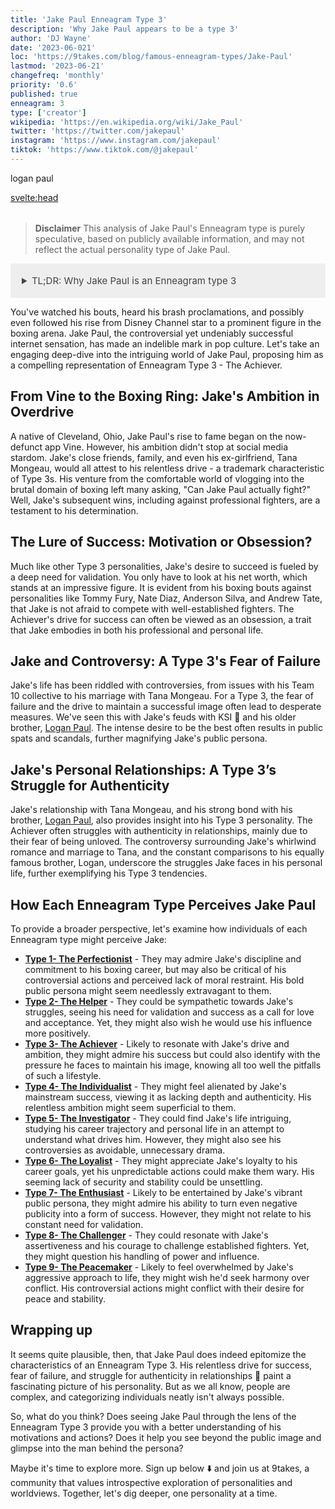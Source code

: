 ```yaml
---
title: 'Jake Paul Enneagram Type 3'
description: 'Why Jake Paul appears to be a type 3'
author: 'DJ Wayne'
date: '2023-06-021'
loc: 'https://9takes.com/blog/famous-enneagram-types/Jake-Paul'
lastmod: '2023-06-21'
changefreq: 'monthly'
priority: '0.6'
published: true
enneagram: 3
type: ['creator']
wikipedia: 'https://en.wikipedia.org/wiki/Jake_Paul'
twitter: 'https://twitter.com/jakepaul'
instagram: 'https://www.instagram.com/jakepaul'
tiktok: 'https://www.tiktok.com/@jakepaul'
---
```


<!-- Notes: boxing, can he actually fight, net worth, where is he from, close friends, tommy fury, nate diaz, anderson silva, andrew tate, ksi, disney channel, age, girlfriend, news -->

logan paul

<svelte:head>

  <meta property="og:image" content="https://9takes.com/types/3s/Jake-Paul.webp" />
  <link rel="canonical" href="https://9takes.com/blog/famous-enneagram-types/Jake-Paul">
</svelte:head>
<script>
	import  PopCard  from "../../../lib/components/atoms/PopCard.svelte";
</script>
<div
	style="display: flex;
    justify-content: center;
    margin: 1rem 0;
	"
>
	<PopCard
		image={`/types/3s/${'Jake-Paul'}.webp`}
		showIcon={false}
		displayText="Jake Paul"
		subtext=""
	/>
</div>

> **Disclaimer** This analysis of Jake Paul's Enneagram type is purely speculative, based on publicly available information, and may not reflect the actual personality type of Jake Paul.

<details>
<summary class="accordion">TL;DR: Why Jake Paul is an Enneagram type 3</summary>
<div class="panel">
<ul>
<li><b>Ambition in Overdrive</b>: Known for his brash confidence and relentless ambition, Jake Paul's rise from social media star to boxing celebrity reflects the quintessential Type 3 trait - an overwhelming desire to succeed. His decision to enter the brutal boxing ring shows his drive to achieve, challenging public skepticism about his fighting prowess.</li>
<li><b>Inner World of a Type 3</b>: Beneath the flash and the fame, Jake's life reflects a typical Type 3's inner struggles. He constantly seeks validation through success, mirrored in his impressive net worth and his willingness to take on established fighters. His daily life, though not visible to all, likely involves ceaseless planning and action, propelled by a need to maintain his successful image.</li>
<li><b>Controversy as a Reflection of Fear</b>: Jake's controversies, from his sudden marriage to Tana Mongeau to his public feud with his brother, Logan Paul, reflect a Type 3's fear of failure. Often, the fear can lead to desperate actions to stay relevant and successful. Understanding this could evoke empathy for Jake as he navigates the pressures of fame.</li>
<li><b>Core Motivation</b>: At the heart of Jake Paul's actions is a Type 3's core motivation - a need to be validated for his achievements. Every boxing match, every public spat, and every risky venture he undertakes can be traced back to his relentless quest for success and validation.</li>
</ul>
  </div>
</details>

<p class="firstLetter">You've watched his bouts, heard his brash proclamations, and possibly even followed his rise from Disney Channel star to a prominent figure in the boxing arena. Jake Paul, the controversial yet undeniably successful internet sensation, has made an indelible mark in pop culture. Let's take an engaging deep-dive into the intriguing world of Jake Paul, proposing him as a compelling representation of Enneagram Type 3 - The Achiever.</p>

## From Vine to the Boxing Ring: Jake's Ambition in Overdrive

A native of Cleveland, Ohio, Jake Paul's rise to fame began on the now-defunct app Vine. However, his ambition didn't stop at social media stardom. Jake's close friends, family, and even his ex-girlfriend, Tana Mongeau, would all attest to his relentless drive - a trademark characteristic of Type 3s. His venture from the comfortable world of vlogging into the brutal domain of boxing left many asking, "Can Jake Paul actually fight?" Well, Jake's subsequent wins, including against professional fighters, are a testament to his determination.

## The Lure of Success: Motivation or Obsession?

Much like other Type 3 personalities, Jake's desire to succeed is fueled by a deep need for validation. You only have to look at his net worth, which stands at an impressive figure. It is evident from his boxing bouts against personalities like Tommy Fury, Nate Diaz, Anderson Silva, and Andrew Tate, that Jake is not afraid to compete with well-established fighters. The Achiever's drive for success can often be viewed as an obsession, a trait that Jake embodies in both his professional and personal life.

## Jake and Controversy: A Type 3's Fear of Failure

Jake's life has been riddled with controversies, from issues with his Team 10 collective to his marriage with Tana Mongeau. For a Type 3, the fear of failure and the drive to maintain a successful image often lead to desperate measures. We've seen this with Jake's feuds with KSI 🥊 and his older brother, <a href="./Logan-Paul">Logan Paul</a>. The intense desire to be the best often results in public spats and scandals, further magnifying Jake's public persona.

## Jake's Personal Relationships: A Type 3’s Struggle for Authenticity

Jake's relationship with Tana Mongeau, and his strong bond with his brother, <a href="./Logan-Paul">Logan Paul</a>, also provides insight into his Type 3 personality. The Achiever often struggles with authenticity in relationships, mainly due to their fear of being unloved. The controversy surrounding Jake's whirlwind romance and marriage to Tana, and the constant comparisons to his equally famous brother, Logan, underscore the struggles Jake faces in his personal life, further exemplifying his Type 3 tendencies.

## How Each Enneagram Type Perceives Jake Paul

To provide a broader perspective, let's examine how individuals of each Enneagram type might perceive Jake:

- **[Type 1- The Perfectionist](/blog/enneagram/enneagram-type-1)** - They may admire Jake's discipline and commitment to his boxing career, but may also be critical of his controversial actions and perceived lack of moral restraint. His bold public persona might seem needlessly extravagant to them.
- **[Type 2- The Helper](/blog/enneagram/enneagram-type-2)** - They could be sympathetic towards Jake's struggles, seeing his need for validation and success as a call for love and acceptance. Yet, they might also wish he would use his influence more positively.
- **[Type 3- The Achiever](/blog/enneagram/enneagram-type-3)** - Likely to resonate with Jake's drive and ambition, they might admire his success but could also identify with the pressure he faces to maintain his image, knowing all too well the pitfalls of such a lifestyle.
- **[Type 4- The Individualist](/blog/enneagram/enneagram-type-4)** - They might feel alienated by Jake's mainstream success, viewing it as lacking depth and authenticity. His relentless ambition might seem superficial to them.
- **[Type 5- The Investigator](/blog/enneagram/enneagram-type-5)** - They could find Jake's life intriguing, studying his career trajectory and personal life in an attempt to understand what drives him. However, they might also see his controversies as avoidable, unnecessary drama.
- **[Type 6- The Loyalist](/blog/enneagram/enneagram-type-6)** - They might appreciate Jake's loyalty to his career goals, yet his unpredictable actions could make them wary. His seeming lack of security and stability could be unsettling.
- **[Type 7- The Enthusiast](/blog/enneagram/enneagram-type-7)** - Likely to be entertained by Jake's vibrant public persona, they might admire his ability to turn even negative publicity into a form of success. However, they might not relate to his constant need for validation.
- **[Type 8- The Challenger](/blog/enneagram/enneagram-type-8)** - They could resonate with Jake's assertiveness and his courage to challenge established fighters. Yet, they might question his handling of power and influence.
- **[Type 9- The Peacemaker](/blog/enneagram/enneagram-type-9)** - Likely to feel overwhelmed by Jake's aggressive approach to life, they might wish he'd seek harmony over conflict. His controversial actions might conflict with their desire for peace and stability.

## Wrapping up

It seems quite plausible, then, that Jake Paul does indeed epitomize the characteristics of an Enneagram Type 3. His relentless drive for success, fear of failure, and struggle for authenticity in relationships 💑 paint a fascinating picture of his personality. But as we all know, people are complex, and categorizing individuals neatly isn't always possible.

So, what do you think? Does seeing Jake Paul through the lens of the Enneagram Type 3 provide you with a better understanding of his motivations and actions? Does it help you see beyond the public image and glimpse into the man behind the persona?

Maybe it's time to explore more. Sign up below ⬇️ and join us at 9takes, a community that values introspective exploration of personalities and worldviews. Together, let's dig deeper, one personality at a time.

<div>
<script type="application/ld+json">
	{
  "@graph": [
    {
      "@type": "http://schema.org/Article",
      "http://schema.org/articleBody": "This article explores the personality traits of Jake Paul from the perspective of the Enneagram Type 3. Known for his ambition, drive for success, and constant need for validation, Jake embodies many characteristics of Type 3 personalities. The article discusses various facets of Jake's life and career that demonstrate his Type 3 characteristics, including his rise to fame, boxing career, and controversies.",
      "http://schema.org/author": {
        "@type": "http://schema.org/Person",
        "http://schema.org/name": "DJ Wayne"
      },
      "http://schema.org/dateModified": {
        "@type": "http://schema.org/Date",
        "@value": "2023-06-22"
      },
      "http://schema.org/datePublished": {
        "@type": "http://schema.org/Date",
        "@value": "2023-06-22"
      },
      "http://schema.org/description": "This blog post examines the reasons why Jake Paul might be an Enneagram Type 3. It focuses on his personality traits, his motivations, his inner world, controversies he's faced, and how these elements might be related to the core attributes of a Type 3.",
      "http://schema.org/headline": "Unraveling Jake Paul: An Insight Into His Enneagram Type 3 Personality",
      "http://schema.org/image": {
        "@type": "http://schema.org/ImageObject",
        "http://schema.org/height": 800,
        "http://schema.org/url": {
          "@id": "https://example.com/types/3s/Jake-Paul.webp"
        },
        "http://schema.org/width": 1200
      },
      "http://schema.org/mainEntityOfPage": {
        "@id": "https://example.com/blog/famous-enneagram-types/Jake-Paul",
        "@type": "http://schema.org/WebPage"
      },
      "http://schema.org/mentions": {
        "@type": "http://schema.org/Person",
        "http://schema.org/name": "Jake Paul",
        "http://schema.org/sameAs": [
          {
            "@id": "https://en.wikipedia.org/wiki/Jake_Paul"
          },
          {
            "@id": "https://twitter.com/jakepaul"
          },
          {
            "@id": "https://www.instagram.com/jakepaul/"
          },
          {
            "@id": "https://www.tiktok.com/@jakepaul"
          }
        ]
      },
      "http://schema.org/publisher": {
		"@type": "http://schema.org/Organization",
		"http://schema.org/logo": {
		"@type": "http://schema.org/ImageObject",
		"http://schema.org/height": 60,
		"http://schema.org/url": {
			"@id": "https://9takes.com/brand/darkRubix.png"
		},
		"http://schema.org/width": 600
		},
		"http://schema.org/name": "9Takes"
	},
    {
      "@type": "http://schema.org/FAQPage",
      "http://schema.org/mainEntity": [
        {
          "@type": "http://schema.org/Question",
          "http://schema.org/acceptedAnswer": {
            "@type": "http://schema.org/Answer",
            "http://schema.org/text": "Jake Paul exhibits many characteristics associated with Enneagram Type 3 personalities. This includes his ambition, desire for success, constant need for validation, and adaptability. These characteristics are deeply rooted in his desire to be seen as successful and valuable, which is a core motivation for Type 3 individuals."
          },
          "http://schema.org/name": "Why is Jake Paul considered an Enneagram Type 3?"
        },
        {
          "@type": "http://schema.org/Question",
          "http://schema.org/acceptedAnswer": {
            "@type": "http://schema.org/Answer",
            "http://schema.org/text": "Jake's success in boxing, his influential social media presence, and his ability to bounce back from public controversies are all indicative of his Type 3 personality. Moreover, his constant pursuit of new ventures and his dedication to his personal image also reflect the strengths and growth potential of Type 3 individuals."
          },
          "http://schema.org/name": "What are some examples of Jake Paul's Type 3 characteristics?"
        },
        {
          "@type": "http://schema.org/Question",
          "http://schema.org/acceptedAnswer": {
            "@type": "http://schema.org/Answer",
            "http://schema.org/text": "Jake Paul is well-known for his outgoing and charismatic personality. He is ambitious, business-minded, and tends to be in the public eye often. However, these descriptions are based on public perception and his portrayed image in the media. To know his exact personality, one would have to know him personally."
          },
          "http://schema.org/name": "What is Jake Paul's personality?"
        },
        {
          "@type": "http://schema.org/Question",
          "http://schema.org/acceptedAnswer": {
            "@type": "http://schema.org/Answer",
            "http://schema.org/text": "Jake Paul is an Enneagram type 3, also known as The Achiever. This Enneagram type is ambitious, adaptable, and driven, often motivated by a desire to be successful and admired. Please note that this information is based on public information and not directly confirmed by Jake Paul himself."
          },
          "http://schema.org/name": "What is Jake Paul's Enneagram type?"
        }
      ]
    }
  ]
}
</script>
</div>

<style lang="scss">
  .accordion {
    background-color: #eee;
    color: #444;
    cursor: pointer;
    padding: 18px;
    border: none;
    text-align: left;
    outline: none;
    font-size: 15px;
    transition: 0.4s;
  }

  .accordion:hover {
    background-color: var(--color-theme-purple-v);
    color: var(--color-theme-purple);
  }

  /*.panel:hover {

    background-color: #ccc;

}*/

  .panel {
    padding: 18px;
    /*display: none;*/
    background-color: white;
    overflow: hidden;

  }
</style>
